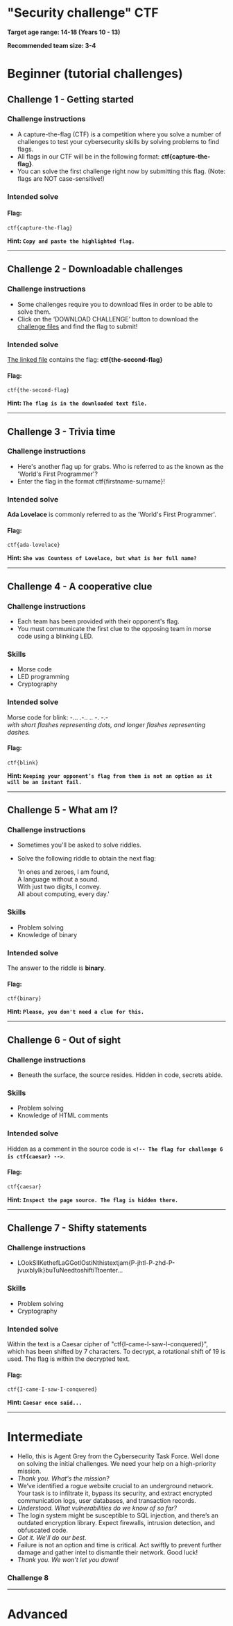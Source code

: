 # "Security challenge" CTF

**Target age range: 14-18 (Years 10 - 13)**

**Recommended team size: 3-4**

# Beginner (tutorial challenges)

## Challenge 1 - Getting started
### Challenge instructions
- A capture-the-flag (CTF) is a competition where you solve a number of challenges to test your cybersecurity skills by solving problems to find flags.
- All flags in our CTF will be in the following format: **ctf{capture-the-flag}**.
- You can solve the first challenge right now by submitting this flag. (Note: flags are NOT case-sensitive!)
  
### Intended solve

#### Flag: 
```
ctf{capture-the-flag}
```

**Hint: `Copy and paste the highlighted flag.`**

---

## Challenge 2 - Downloadable challenges
### Challenge instructions
- Some challenges require you to download files in order to be able to solve them.
- Click on the ‘DOWNLOAD CHALLENGE’ button to download the [challenge files](/src/flag-2.txt) and find the flag to submit!
  
### Intended solve
[The linked file](/src/flag-2.txt) contains the flag: **ctf{the-second-flag}**

#### Flag:
```
ctf{the-second-flag}
```

**Hint: `The flag is in the downloaded text file.`**

--- 

## Challenge 3 - Trivia time
### Challenge instructions
- Here's another flag up for grabs. Who is referred to as the known as the 'World's First Programmer'?
- Enter the flag in the format ctf{firstname-surname}!

### Intended solve
**Ada Lovelace** is commonly referred to as the 'World's First Programmer'.

#### Flag:
```
ctf{ada-lovelace}
```  

**Hint: `She was Countess of Lovelace, but what is her full name?`**

--- 

## Challenge 4 - A cooperative clue
### Challenge instructions
- Each team has been provided with their opponent's flag.
- You must communicate the first clue to the opposing team in morse code using a blinking LED.

  
### Skills
- Morse code
- LED programming
- Cryptography
  
### Intended solve
Morse code for blink:
-... .-.. .. -. -.-  
_with short flashes representing dots, and longer flashes representing dashes._

#### Flag:
```
ctf{blink}
```

**Hint: `Keeping your opponent’s flag from them is not an option as it will be an instant fail.`**

---

## Challenge 5 - What am I?
### Challenge instructions
- Sometimes you'll be asked to solve riddles.
- Solve the following riddle to obtain the next flag:
  
  'In ones and zeroes,  I am found,  
  A language without a sound.  
  With just two digits, I convey.   
  All about computing, every day.'

### Skills
- Problem solving
- Knowledge of binary

### Intended solve
The answer to the riddle is **binary**.

#### Flag:
```
ctf{binary}
```

**Hint: `Please, you don't need a clue for this.`**

---

## Challenge 6 - Out of sight
### Challenge instructions
- Beneath the surface, the source resides. Hidden in code, secrets abide.

### Skills
- Problem solving
- Knowledge of HTML comments

### Intended solve
Hidden as a comment in the source code is **`<!-- The flag for challenge 6 is ctf{caesar} -->`**.

#### Flag:
```
ctf{caesar}
```

**Hint: `Inspect the page source. The flag is hidden there.`**

---

## Challenge 7 - Shifty statements
### Challenge instructions
- LOokSlIKethefLaGGotlOstiNthistextjam{P-jhtl-P-zhd-P-jvuxblylk}buTuNeedtoshiftiTtoenter...

### Skills
- Problem solving
- Cryptography

### Intended solve
Within the text is a Caesar cipher of "ctf{I-came-I-saw-I-conquered}", which has been shifted by 7 characters. To decrypt, a rotational shift of 19 is used. The flag is within the decrypted text.

#### Flag:
```
ctf{I-came-I-saw-I-conquered}
```

**Hint: `Caesar once said...`**

---

# Intermediate

- Hello, this is Agent Grey from the Cybersecurity Task Force. Well done on solving the initial challenges. We need your help on a high-priority mission.
- _Thank you. What's the mission?_
- We’ve identified a rogue website crucial to an underground network. Your task is to infiltrate it, bypass its security, and extract encrypted communication logs, user databases, and transaction records.
- _Understood. What vulnerabilities do we know of so far?_
- The login system might be susceptible to SQL injection, and there’s an outdated encryption library. Expect firewalls, intrusion detection, and obfuscated code.
- _Got it. We'll do our best._
- Failure is not an option and time is critical. Act swiftly to prevent further damage and gather intel to dismantle their network. Good luck!
- _Thank you. We won't let you down!_

### Challenge 8

---

# Advanced

